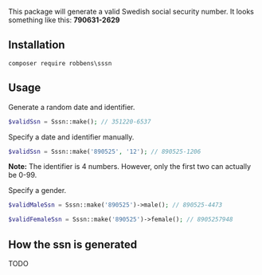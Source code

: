 This package will generate a valid Swedish social security number.
It looks something like this: **790631-2629**
## Installation
```
composer require robbens\sssn
```

## Usage
Generate a random date and identifier.
```php
$validSsn = Sssn::make(); // 351220-6537
```
Specify a date and identifier manually.
```php
$validSsn = Sssn::make('890525', '12'); // 890525-1206
```
**Note:** The identifier is 4 numbers. However, only the first two can actually be 0-99.

Specify a gender.
```php
$validMaleSsn = Sssn::make('890525')->male(); // 890525-4473

$validFemaleSsn = Sssn::make('890525')->female(); // 8905257948
```

## How the ssn is generated
TODO
